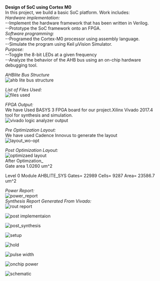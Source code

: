 __Design of SoC using Cortex M0__   
In this project, we build a basic SoC platform. Work includes:  
_Hardware implementation:_        
      --Implement the hardware framework that has been written in Verilog.  
      --Prototype the SoC framework onto an FPGA.  
_Software programming:_  
      --Programed the Cortex-M0 processor using assembly language.  
      --Simulate the program using Keil μVision Simulator.  
_Purpose:_  
     --Toggle the 8-bit LEDs at a given frequency  
     --Analyze the behavior of the AHB bus using an on-chip hardware debugging tool.  
     
_AHBlite Bus Structure_  
![ahb lite bus structure](https://user-images.githubusercontent.com/38091478/49682861-71491280-fae1-11e8-9544-869fef0752be.JPG)  

_List of Files Used:_  
![files used](https://user-images.githubusercontent.com/38091478/49682963-55df0700-fae3-11e8-9d70-5de17e26e6f7.JPG)  

_FPGA Output:_  
We have Used BASYS 3 FPGA board for our project.Xilinx Vivado 2017.4 tool for synthesis and simulation.  
![vivado logic analyzer output](https://user-images.githubusercontent.com/38091478/49682982-9d659300-fae3-11e8-8f6b-2ee8794c7e81.JPG)  

_Pre Optimization Layout:_  
We have used Cadence Innovus to generate the layout  
![layout_wo-opt](https://user-images.githubusercontent.com/38091478/49683033-617efd80-fae4-11e8-9c6b-4d767e081de6.png)  

_Post Optimization Layout:_  
![optimizaed layout](https://user-images.githubusercontent.com/38091478/49683047-aacf4d00-fae4-11e8-91a3-940c721263fe.png)  
After Optimzation_  
Gate area 1.0260 um^2

Level 0 Module AHBLITE_SYS Gates= 22989 Cells= 9287 Area= 23586.7 um^2  

_Power Report:_  
![power_report](https://user-images.githubusercontent.com/38091478/49707864-336bfb80-fc53-11e8-9264-3b8a2c1c36ec.png)  
_Synthesis Report Generated From Vivado:_  
![rout report](https://user-images.githubusercontent.com/38091478/49707954-978ebf80-fc53-11e8-923f-423c700f19be.JPG)  

![post implementaion](https://user-images.githubusercontent.com/38091478/49707974-aecdad00-fc53-11e8-880a-3bbad93a9389.JPG)  

![post_synthesis](https://user-images.githubusercontent.com/38091478/49707976-af664380-fc53-11e8-8516-c37e7d953b04.JPG)  

![setup](https://user-images.githubusercontent.com/38091478/49708024-dc1a5b00-fc53-11e8-89d3-d712b8a529ea.JPG)  

![hold](https://user-images.githubusercontent.com/38091478/49708022-dae92e00-fc53-11e8-8c97-5926bf5a4ee6.JPG)  

![pulse width](https://user-images.githubusercontent.com/38091478/49708023-db81c480-fc53-11e8-83c7-6817e5791b86.JPG)  

![onchip power](https://user-images.githubusercontent.com/38091478/49708078-197ee880-fc54-11e8-8a9c-9801aa9982cf.JPG)  

![schematic](https://user-images.githubusercontent.com/38091478/49708212-b3469580-fc54-11e8-9473-c1bf23faf6fc.JPG)  









     
     
